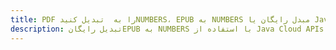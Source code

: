 ---title: PDF را به  تبدیل کنیدNUMBERS، EPUB به NUMBERS مبدل رایگان یا Java SDKdescription: تبدیل رایگانEPUB به NUMBERS با استفاده از Java Cloud APIs & SDK همچنین اسناد PDF را در Cloud ایجاد، ویرایش و رندر کنید.---